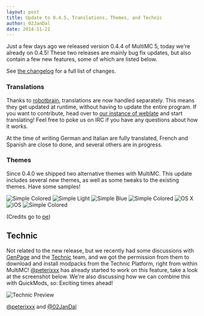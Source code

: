 ```yaml
---
layout: post
title: Update to 0.4.5, Translations, Themes, and Technic
author: 02JanDal
date: 2014-11-21
---
```


Just a few days ago we released version 0.4.4 of MultiMC 5, today we're already on 0.4.5! These two releases are mainly bug fix updates, but also contain a few new features, some of which are listed below.

See [the changelog](https://github.com/MultiMC/MultiMC5/blob/stable/changelog.md#045) for a full list of changes.

### Translations

Thanks to [robotbrain](https://twitter.com/skylordelros), translations are now handled separately. This means they get updated at runtime, without having to update the entire program. If you want to contribute, head over to [our 
instance of weblate](http://weblate.robotbrain.info) and start translating! Feel free to poke us on IRC if you have any questions about how it works.

At the time of writing German and Italian are fully translated, French and Spanish are close to done, and several others are in progress.

### Themes

Since 0.4.0 we shipped two alternative themes with MultiMC. This update includes several new themes, as well as some tweaks to the existing themes. Have some samples!

![Simple Colored](/images/theme_simple_colored1.png)
![Simple Light](/images/theme_simple_light.png)
![Simple Blue](/images/theme_simple_blue.png)
![Simple Colored](/images/theme_simple_colored2.png)
![OS X](/images/theme_osx.png)
![iOS](/images/theme_ios.png)
![Simple Colored](/images/theme_simple_colored3.png)

(Credits go to [pe](https://github.com/pexner))

## Technic

Not related to the new release, but we recently had some discussions with [GenPage](https://twitter.com/Gen_Page) and the [Technic](http://technicpack.net) team, and we got the permission from them to download and install modpacks 
from the Technic Platform, right from within MultiMC! [@peterixxx](https://twitter.com/peterixxx) has already started to work on this feature, take a look at the screenshot below. We're also discussing how we can combine this 
with QuickMods, so: Exciting times ahead!

![Technic Preview](/images/technic_preview.png)

[@peterixxx](https://twitter.com/peterixxx) and [@02JanDal](https://twitter.com/02JanDal)
